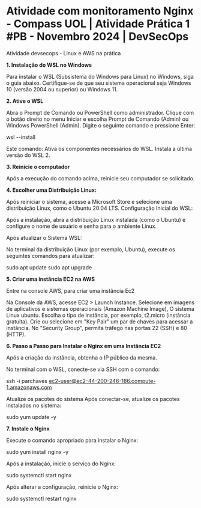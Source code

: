 # Atividade com monitoramento Nginx - Compass UOL | Atividade Prática 1 #PB - Novembro 2024 | DevSecOps
Atividade devsecops - Linux e AWS na prática

**1. Instalação do WSL no Windows**

Para instalar o WSL (Subsistema do Windows para Linux) no Windows, siga o guia abaixo. Certifique-se de que seu sistema operacional seja Windows 10 (versão 2004 ou superior) ou Windows 11.

**2. Ative o WSL**

Abra o Prompt de Comando ou PowerShell como administrador.
Clique com o botão direito no menu Iniciar e escolha Prompt de Comando (Admin) ou Windows PowerShell (Admin).
Digite o seguinte comando e pressione Enter:

wsl --install

Este comando:
Ativa os componentes necessários do WSL.
Instala a última versão do WSL 2.

**3. Reinicie o computador**

Após a execução do comando acima, reinicie seu computador se solicitado.

**4. Escolher uma Distribuição Linux:**

Após reiniciar o sistema, acesse a Microsoft Store e selecione uma distribuição Linux, como o Ubuntu 20.04 LTS.
Configuração Inicial do WSL:

Após a instalação, abra a distribuição Linux instalada (como o Ubuntu) e configure o nome de usuário e senha para o ambiente Linux.

Após atualizar o Sistema WSL:

No terminal da distribuição Linux (por exemplo, Ubuntu), execute os seguintes comandos para atualizar:

sudo apt update
sudo apt upgrade

**5. Criar uma instância EC2 na AWS**

Entre na console AWS, para criar uma instância Ec2

Na Console da AWS, acesse EC2 > Launch Instance.
Selecione em  imagens de aplicativos e sistemas operacionais (Amazon Machine Image), 
O sistema Linux ubuntu.
Escolha o tipo de instância, por exemplo, t2.micro (instância gratuita).
Crie ou selecione em "Key Pair" um par de chaves para acessar a instância.
No "Security Group", permita tráfego nas portas 22 (SSH) e 80 (HTTP).

**6. Passo a Passo para Instalar o Nginx em uma Instância EC2**

Após a criação da instância, obtenha o IP público da mesma.

No terminal com o WSL, conecte-se via SSH com o comando:

ssh -i parchaves ec2-user@ec2-44-200-246-186.compute-1.amazonaws.com

Atualize os pacotes do sistema
Após conectar-se, atualize os pacotes instalados no sistema:

sudo yum update -y 

**7. Instale o Nginx**

Execute o comando apropriado para instalar o Nginx:

sudo yum install nginx -y

Após a instalação, inicie o serviço do Nginx:

sudo systemctl start nginx



Após alterar a configuração, reinicie o Nginx:

sudo systemctl restart nginx





